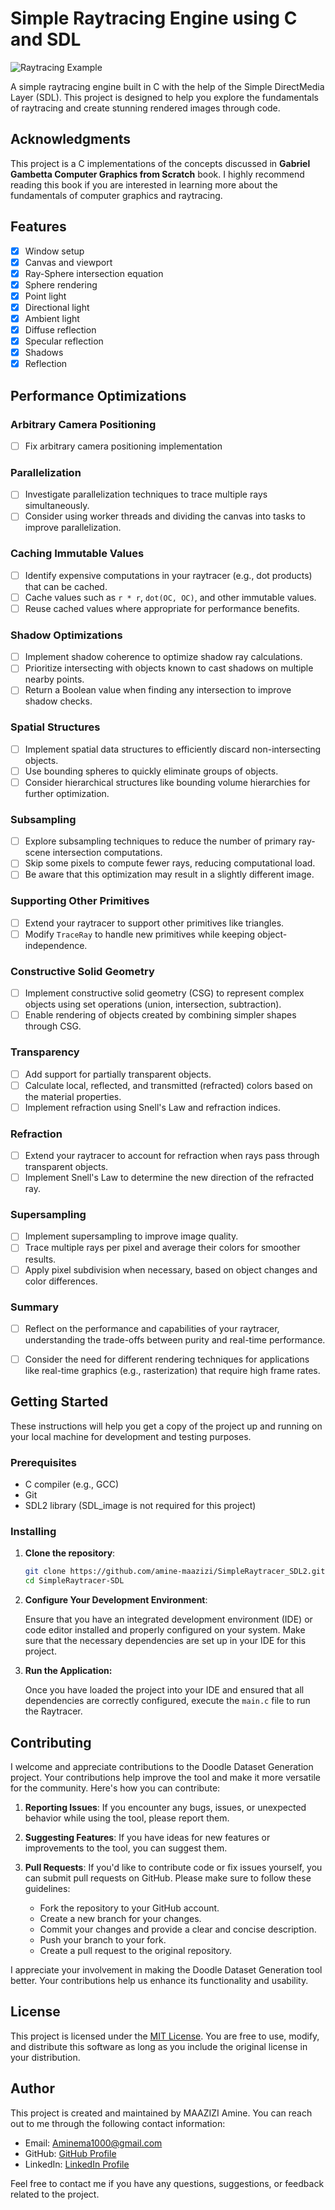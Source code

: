 # Simple Raytracing Engine using C and SDL

![Raytracing Example](output/scene.bmp)

A simple raytracing engine built in C with the help of the Simple DirectMedia Layer (SDL). This project is designed to help you explore the fundamentals of raytracing and create stunning rendered images through code.

## Acknowledgments

This project is a C implementations of the concepts discussed in **Gabriel Gambetta Computer Graphics from Scratch** book. I highly recommend reading this book if you are interested in learning more about the fundamentals of computer graphics and raytracing.

## Features

- [x] Window setup
- [x] Canvas and viewport
- [x] Ray-Sphere intersection equation
- [x] Sphere rendering
- [x] Point light
- [x] Directional light
- [x] Ambient light
- [x] Diffuse reflection
- [x] Specular reflection
- [x] Shadows
- [x] Reflection

## Performance Optimizations

### Arbitrary Camera Positioning
- [ ] Fix arbitrary camera positioning implementation

### Parallelization
- [ ] Investigate parallelization techniques to trace multiple rays simultaneously.
- [ ] Consider using worker threads and dividing the canvas into tasks to improve parallelization.

### Caching Immutable Values
- [ ] Identify expensive computations in your raytracer (e.g., dot products) that can be cached.
- [ ] Cache values such as `r * r`, `dot(OC, OC)`, and other immutable values.
- [ ] Reuse cached values where appropriate for performance benefits.

### Shadow Optimizations
- [ ] Implement shadow coherence to optimize shadow ray calculations.
- [ ] Prioritize intersecting with objects known to cast shadows on multiple nearby points.
- [ ] Return a Boolean value when finding any intersection to improve shadow checks.

### Spatial Structures
- [ ] Implement spatial data structures to efficiently discard non-intersecting objects.
- [ ] Use bounding spheres to quickly eliminate groups of objects.
- [ ] Consider hierarchical structures like bounding volume hierarchies for further optimization.

### Subsampling
- [ ] Explore subsampling techniques to reduce the number of primary ray-scene intersection computations.
- [ ] Skip some pixels to compute fewer rays, reducing computational load.
- [ ] Be aware that this optimization may result in a slightly different image.

### Supporting Other Primitives
- [ ] Extend your raytracer to support other primitives like triangles.
- [ ] Modify `TraceRay` to handle new primitives while keeping object-independence.

### Constructive Solid Geometry
- [ ] Implement constructive solid geometry (CSG) to represent complex objects using set operations (union, intersection, subtraction).
- [ ] Enable rendering of objects created by combining simpler shapes through CSG.

### Transparency
- [ ] Add support for partially transparent objects.
- [ ] Calculate local, reflected, and transmitted (refracted) colors based on the material properties.
- [ ] Implement refraction using Snell's Law and refraction indices.

### Refraction
- [ ] Extend your raytracer to account for refraction when rays pass through transparent objects.
- [ ] Implement Snell's Law to determine the new direction of the refracted ray.

### Supersampling
- [ ] Implement supersampling to improve image quality.
- [ ] Trace multiple rays per pixel and average their colors for smoother results.
- [ ] Apply pixel subdivision when necessary, based on object changes and color differences.

### Summary
- [ ] Reflect on the performance and capabilities of your raytracer, understanding the trade-offs between purity and real-time performance.
- [ ] Consider the need for different rendering techniques for applications like real-time graphics (e.g., rasterization) that require high frame rates.



## Getting Started

These instructions will help you get a copy of the project up and running on your local machine for development and testing purposes.

### Prerequisites

- C compiler (e.g., GCC)
- Git
- SDL2 library (SDL_image is not required for this project)

### Installing

1. **Clone the repository**:

   ```bash
   git clone https://github.com/amine-maazizi/SimpleRaytracer_SDL2.git
   cd SimpleRaytracer-SDL
   ```

2. **Configure Your Development Environment**:
   
   Ensure that you have an integrated development environment (IDE) or code editor installed and properly configured on your system. Make sure that the necessary dependencies are set up in your IDE for this        project.
   
4. **Run the Application:**
   
   Once you have loaded the project into your IDE and ensured that all dependencies are correctly configured, execute the `main.c` file to run the Raytracer.

## Contributing

I welcome and appreciate contributions to the Doodle Dataset Generation project. Your contributions help improve the tool and make it more versatile for the community. Here's how you can contribute:

1. **Reporting Issues**: If you encounter any bugs, issues, or unexpected behavior while using the tool, please report them.

2. **Suggesting Features**: If you have ideas for new features or improvements to the tool, you can suggest them.

3. **Pull Requests**: If you'd like to contribute code or fix issues yourself, you can submit pull requests on GitHub. Please make sure to follow these guidelines:
    - Fork the repository to your GitHub account.
    - Create a new branch for your changes.
    - Commit your changes and provide a clear and concise description.
    - Push your branch to your fork.
    - Create a pull request to the original repository.

I appreciate your involvement in making the Doodle Dataset Generation tool better. Your contributions help us enhance its functionality and usability.

## License

This project is licensed under the [MIT License](https://opensource.org/licenses/MIT). You are free to use, modify, and distribute this software as long as you include the original license in your distribution.


## Author

This project is created and maintained by MAAZIZI Amine. You can reach out to me through the following contact information:

- Email: Aminema1000@gmail.com
- GitHub: [GitHub Profile](https://github.com/amine-maazizi)
- LinkedIn: [LinkedIn Profile](https://www.linkedin.com/in/amine-maazizi-190266235/)

Feel free to contact me if you have any questions, suggestions, or feedback related to the project.


